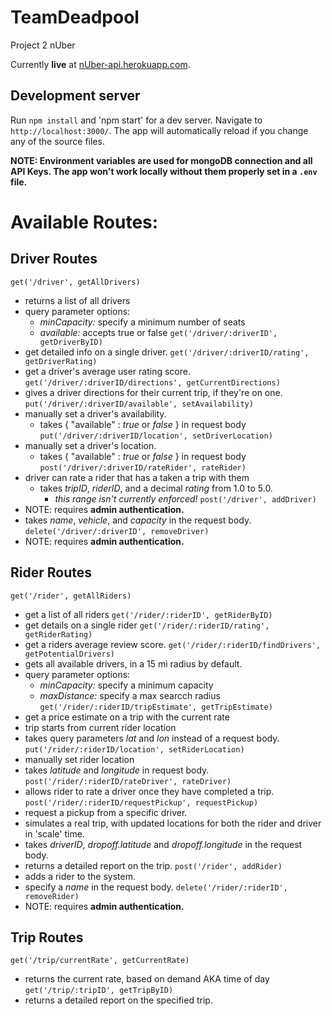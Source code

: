 # TeamDeadpool
Project 2 nUber

Currently **live** at [nUber-api.herokuapp.com](https://nUber-api.herokuapp.com).

## Development server

Run `npm install` and 'npm start' for a dev server. Navigate to `http://localhost:3000/`. The app will automatically reload if you change any of the source files.

**NOTE: Environment variables are used for mongoDB connection and all API Keys. The app won't work locally without them properly set in a `.env` file.**

# Available Routes:

## Driver Routes
`get('/driver', getAllDrivers)`
* returns a list of all drivers
* query parameter options: 
  * _minCapacity:_ specify a minimum number of seats
  * _available:_ accepts true or false
`get('/driver/:driverID', getDriverByID)`
* get detailed info on a single driver.
`get('/driver/:driverID/rating', getDriverRating)`
* get a driver's average user rating score.
`get('/driver/:driverID/directions', getCurrentDirections)`
* gives a driver directions for their current trip, if they're on one.
`put('/driver/:driverID/available', setAvailability)`
* manually set a driver's availability.
  * takes { "available" : _true_ or _false_ } in request body
`put('/driver/:driverID/location', setDriverLocation)`
* manually set a driver's location.
  * takes { "available" : _true_ or _false_ } in request body
`post('/driver/:driverID/rateRider', rateRider)`
* driver can rate a rider that has a taken a trip with them
  * takes _tripID_, _riderID_, and a decimal _rating_ from 1.0 to 5.0.
    * _this range isn't currently enforced!_
`post('/driver', addDriver)`
* NOTE: requires **admin authentication.**
* takes _name_, _vehicle_, and _capacity_ in the request body.
`delete('/driver/:driverID', removeDriver)`
* NOTE: requires **admin authentication.**

## Rider Routes
`get('/rider', getAllRiders)`
* get a list of all riders
`get('/rider/:riderID', getRiderByID)`
* get details on a single rider
`get('/rider/:riderID/rating', getRiderRating)`
* get a riders average review score.
`get('/rider/:riderID/findDrivers', getPotentialDrivers)`
* gets all available drivers, in a 15 mi radius by default.
* query parameter options:
  * _minCapacity:_ specify a minimum capacity
  * _maxDistance:_ specify a max searcch radius
`get('/rider/:riderID/tripEstimate', getTripEstimate)`
* get a price estimate on a trip with the current rate
* trip starts from current rider location
* takes query parameters _lat_ and _lon_ instead of a request body.
`put('/rider/:riderID/location', setRiderLocation)`
* manually set rider location
* takes _latitude_ and _longitude_ in request body.
`post('/rider/:riderID/rateDriver', rateDriver)`
* allows rider to rate a driver once they have completed a trip.
`post('/rider/:riderID/requestPickup', requestPickup)`
* request a pickup from a specific driver.
* simulates a real trip, with updated locations for both the rider and driver in 'scale' time.
* takes _driverID_, _dropoff.latitude_ and _dropoff.longitude_ in the request body.
* returns a detailed report on the trip.
`post('/rider', addRider)`
* adds a rider to the system.
* specify a _name_ in the request body.
`delete('/rider/:riderID', removeRider)`
* NOTE: requires **admin authentication.**

## Trip Routes
`get('/trip/currentRate', getCurrentRate)`
* returns the current rate, based on demand AKA time of day
`get('/trip/:tripID', getTripByID)`
* returns a detailed report on the specified trip.
